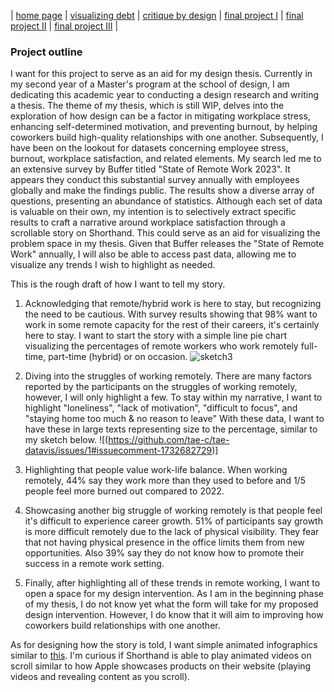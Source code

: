 | [home page](https://tae-c.github.io/tae-datavis/) | [visualizing debt](visualizing-debt) | [critique by design](critique-by-design) | [final project I](final-project-I) | [final project II](final-project-II) | [final project III](final-project-III) |

### Project outline

I want for this project to serve as an aid for my design thesis. Currently in my second year of a Master's program at the school of design, I am dedicating this academic year to conducting a design research and writing a thesis. The theme of my thesis, which is still WIP, delves into the exploration of how design can be a factor in mitigating workplace stress, enhancing self-determined motivation, and preventing burnout, by helping coworkers build high-quality relationships with one another. Subsequently, I have been on the lookout for datasets concerning employee stress, burnout, workplace satisfaction, and related elements. My search led me to an extensive survey by Buffer titled "State of Remote Work 2023". It appears they conduct this substantial survey annually with employees globally and make the findings public. The results show a diverse array of questions, presenting an abundance of statistics. Although each set of data is valuable on their own, my intention is to selectively extract specific results to craft a narrative around workplace satisfaction through a scrollable story on Shorthand. This could serve as an aid for visualizing the problem space in my thesis. Given that Buffer releases the "State of Remote Work" annually, I will also be able to access past data, allowing me to visualize any trends I wish to highlight as needed.

This is the rough draft of how I want to tell my story.

1. Acknowledging that remote/hybrid work is here to stay, but recognizing the need to be cautious. With survey results showing that 98% want to work in some remote capacity for the rest of their careers, it's certainly here to stay. I want to start the story with a simple line pie chart visualizing the percentages of remote workers who work remotely full-time, part-time (hybrid) or on occasion.
![sketch3](https://github.com/tae-c/tae-datavis/issues/1#issuecomment-1732682705)

2. Diving into the struggles of working remotely. There are many factors reported by the participants on the struggles of working remotely, however, I will only highlight a few. To stay within my narrative, I want to highlight "loneliness", "lack of motivation", "difficult to focus", and "staying home too much & no reason to leave" With these data, I want to have these in large texts representing size to the percentage, similar to my sketch below.
![(https://github.com/tae-c/tae-datavis/issues/1#issuecomment-1732682729)]

3. Highlighting that people value work-life balance. When working remotely, 44% say they work more than they used to before and 1/5 people feel more burned out compared to 2022.

4. Showcasing another big struggle of working remotely is that people feel it's difficult to experience career growth. 51% of participants say growth is more difficult remotely due to the lack of physical visibility. They fear that not having physical presence in the office limits them from new opportunities. Also 39% say they do not know how to promote their success in a remote work setting.

5. Finally, after highlighting all of these trends in remote working, I want to open a space for my design intervention. As I am in the beginning phase of my thesis, I do not know yet what the form will take for my proposed design intervention. However, I do know that it will aim to improving how coworkers build relationships with one another.

As for designing how the story is told, I want simple animated infographics similar to [this]. I'm curious if Shorthand is able to play animated videos on scroll similar to how Apple showcases products on their website (playing videos and revealing content as you scroll). 

  [this]: <https://exafepfl.shorthandstories.com/l-impact-du-num-rique-sur-les-villes-de-l-afrique-de-l-ouest/index.html>
